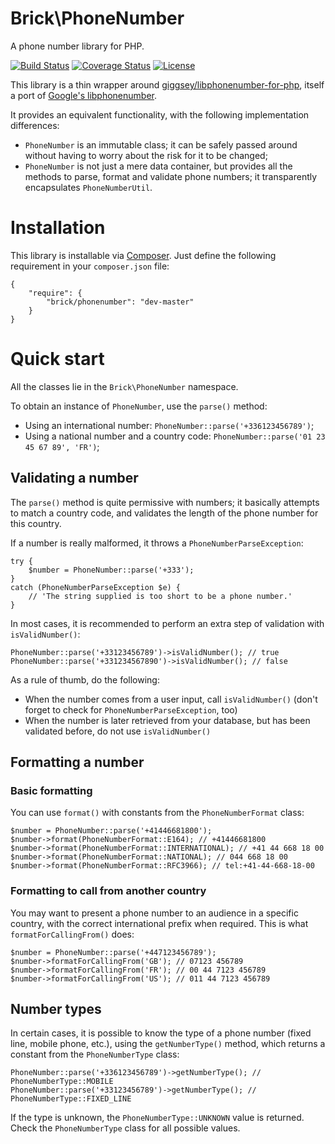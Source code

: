 Brick\PhoneNumber
=================

A phone number library for PHP.

[![Build Status](https://secure.travis-ci.org/brick/phonenumber.svg?branch=master)](http://travis-ci.org/brick/phonenumber)
[![Coverage Status](https://coveralls.io/repos/brick/phonenumber/badge.svg?branch=master)](https://coveralls.io/r/brick/phonenumber?branch=master)
[![License](https://img.shields.io/badge/license-MIT-blue.svg)](http://opensource.org/licenses/MIT)

This library is a thin wrapper around [giggsey/libphonenumber-for-php](https://github.com/giggsey/libphonenumber-for-php),
itself a port of [Google's libphonenumber](https://github.com/googlei18n/libphonenumber).

It provides an equivalent functionality, with the following implementation differences:

- `PhoneNumber` is an immutable class; it can be safely passed around without having to worry about the risk for it to be changed;
- `PhoneNumber` is not just a mere data container, but provides all the methods to parse, format and validate phone numbers; it transparently encapsulates `PhoneNumberUtil`.

# Installation

This library is installable via [Composer](https://getcomposer.org/).
Just define the following requirement in your `composer.json` file:

    {
        "require": {
            "brick/phonenumber": "dev-master"
        }
    }

# Quick start

All the classes lie in the `Brick\PhoneNumber` namespace.

To obtain an instance of `PhoneNumber`, use the `parse()` method:

- Using an international number: `PhoneNumber::parse('+336123456789')`;
- Using a national number and a country code: `PhoneNumber::parse('01 23 45 67 89', 'FR')`;

## Validating a number

The `parse()` method is quite permissive with numbers; it basically attempts to match a country code,
and validates the length of the phone number for this country.

If a number is really malformed, it throws a `PhoneNumberParseException`:

    try {
        $number = PhoneNumber::parse('+333');
    }
    catch (PhoneNumberParseException $e) {
        // 'The string supplied is too short to be a phone number.'
    }

In most cases, it is recommended to perform an extra step of validation with `isValidNumber()`:

    PhoneNumber::parse('+33123456789')->isValidNumber(); // true
    PhoneNumber::parse('+331234567890')->isValidNumber(); // false

As a rule of thumb, do the following:

- When the number comes from a user input, call `isValidNumber()` (don't forget to check for `PhoneNumberParseException`, too)
- When the number is later retrieved from your database, but has been validated before, do not use `isValidNumber()`

## Formatting a number

### Basic formatting

You can use `format()` with constants from the `PhoneNumberFormat` class:

    $number = PhoneNumber::parse('+41446681800');
    $number->format(PhoneNumberFormat::E164); // +41446681800
    $number->format(PhoneNumberFormat::INTERNATIONAL); // +41 44 668 18 00
    $number->format(PhoneNumberFormat::NATIONAL); // 044 668 18 00
    $number->format(PhoneNumberFormat::RFC3966); // tel:+41-44-668-18-00

### Formatting to call from another country

You may want to present a phone number to an audience in a specific country, with the correct international 
prefix when required. This is what `formatForCallingFrom()` does:

    $number = PhoneNumber::parse('+447123456789');
    $number->formatForCallingFrom('GB'); // 07123 456789
    $number->formatForCallingFrom('FR'); // 00 44 7123 456789
    $number->formatForCallingFrom('US'); // 011 44 7123 456789

## Number types

In certain cases, it is possible to know the type of a phone number (fixed line, mobile phone, etc.), using
the `getNumberType()` method, which returns a constant from the `PhoneNumberType` class:

    PhoneNumber::parse('+336123456789')->getNumberType(); // PhoneNumberType::MOBILE
    PhoneNumber::parse('+33123456789')->getNumberType(); // PhoneNumberType::FIXED_LINE

If the type is unknown, the `PhoneNumberType::UNKNOWN` value is returned.
Check the `PhoneNumberType` class for all possible values.
